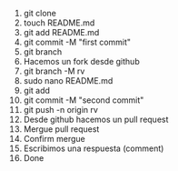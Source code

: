 
1. git clone <url>
2. touch README.md
3. git add README.md 
4. git commit -M "first commit"
5. git branch
6. Hacemos un fork desde github
7. git branch -M rv
8. sudo nano README.md
9. git add 
10. git commit -M "second commit"
11. git push -n origin rv
12. Desde github hacemos un pull request
13. Mergue pull request
14. Confirm mergue
15. Escribimos una respuesta (comment)
16. Done

 
